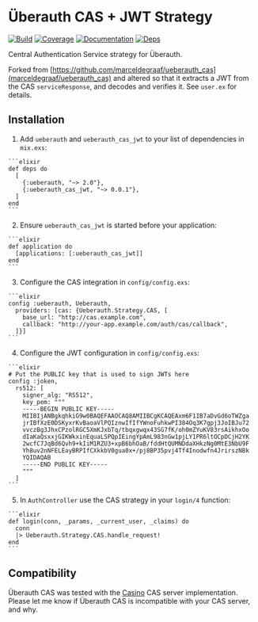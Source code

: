 # Überauth CAS + JWT Strategy

[![Build](https://travis-ci.org/LoyaltyNZ/ueberauth_cas_jwt.svg?branch=master)](https://travis-ci.org/LoyaltyNZ/ueberauth_cas_jwt)
[![Coverage](https://coveralls.io/repos/github/LoyaltyNZ/ueberauth_cas_jwt/badge.svg?branch=master)](https://coveralls.io/github/LoyaltyNZ/ueberauth_cas_jwt?branch=master)
[![Documentation](http://inch-ci.org/github/LoyaltyNZ/ueberauth_cas_jwt.svg)](http://inch-ci.org/github/LoyaltyNZ/ueberauth_cas_jwt)
[![Deps](https://beta.hexfaktor.org/badge/all/github/LoyaltyNZ/ueberauth_cas_jwt.svg)](https://beta.hexfaktor.org/github/LoyaltyNZ/ueberauth_cas_jwt)

Central Authentication Service strategy for Überauth.

Forked from [https://github.com/marceldegraaf/ueberauth_cas](marceldegraaf/ueberauth_cas) and altered so that it extracts a JWT from the CAS `serviceResponse`, and decodes and verifies it. See `user.ex` for details.

## Installation

  1. Add `ueberauth` and `ueberauth_cas_jwt` to your list of dependencies in `mix.exs`:

    ```elixir
    def deps do
      [
        {:ueberauth, "~> 2.0"},
        {:ueberauth_cas_jwt, "~> 0.0.1"},
      ]
    end
    ```

  2. Ensure `ueberauth_cas_jwt` is started before your application:

    ```elixir
    def application do
      [applications: [:ueberauth_cas_jwt]]
    end
    ```

  3. Configure the CAS integration in `config/config.exs`:

    ```elixir
    config :ueberauth, Ueberauth,
      providers: [cas: {Ueberauth.Strategy.CAS, [
        base_url: "http://cas.example.com",
        callback: "http://your-app.example.com/auth/cas/callback",
      ]}]
    ```

  4. Configure the JWT configuration in `config/config.exs`:

    ```elixir
    # Put the PUBLIC key that is used to sign JWTs here
    config :joken,
      rs512: [
        signer_alg: "RS512",
        key_pem: """
        -----BEGIN PUBLIC KEY-----
        MIIBIjANBgkqhkiG9w0BAQEFAAOCAQ8AMIIBCgKCAQEAxm6F1IB7aDvGd6oTWZga
        jrIBfXzE0DSKyxrKvBaoaVlPQIznwIfIfYWnoFuhkwPI384Oq3K7gpj3JoIBJu72
        vvczBg3JhxCPzolRGC5XmKJxbTq/tbqxgwqx43SG7fK/oh0mZYuKV83rsAikhxOo
        dIaKaQsxxjGIKWkxinEquaLSPQpIEingYpAmL983nGw1pjLY1PR6ltOCpDCjH2YK
        2wcfC7JqBd6Qvh9+kIiM1RZU3+xpB6bhOaB/fddHtQUMNDdaXHkzNg0MtE3NbU9F
        Yh8uv2nNFELEayBRPIfCXkkbV0gua0x+/pj8BP35pvj4Tf4Inodwfn4JrirszNBk
        YQIDAQAB
        -----END PUBLIC KEY-----
        """
      ]
    ```

  5. In `AuthController` use the CAS strategy in your `login/4` function:

    ```elixir
    def login(conn, _params, _current_user, _claims) do
      conn
      |> Ueberauth.Strategy.CAS.handle_request!
    end
    ```

## Compatibility

Überauth CAS was tested with the [Casino](http://casino.rbcas.com/) CAS server
implementation. Please let me know if Überauth CAS is incompatible with your CAS
server, and why.

